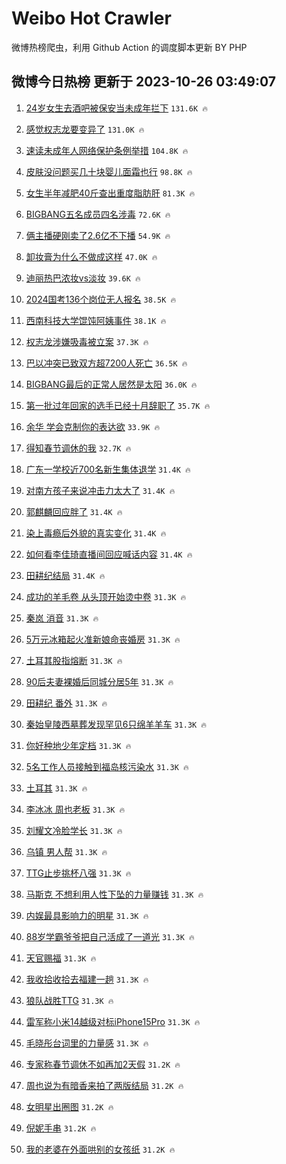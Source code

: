 # Weibo Hot Crawler 



微博热榜爬虫，利用 Github Action 的调度脚本更新 BY PHP 


## 微博今日热榜 更新于 2023-10-26 03:49:07 
1. [24岁女生去酒吧被保安当未成年拦下](https://s.weibo.com/weibo?q=%2324%E5%B2%81%E5%A5%B3%E7%94%9F%E5%8E%BB%E9%85%92%E5%90%A7%E8%A2%AB%E4%BF%9D%E5%AE%89%E5%BD%93%E6%9C%AA%E6%88%90%E5%B9%B4%E6%8B%A6%E4%B8%8B%23&t=31&band_rank=1&Refer=top) `131.6K 🔥` 

1. [感觉权志龙要变异了](https://s.weibo.com/weibo?q=%23%E6%84%9F%E8%A7%89%E6%9D%83%E5%BF%97%E9%BE%99%E8%A6%81%E5%8F%98%E5%BC%82%E4%BA%86%23&t=31&band_rank=2&Refer=top) `131.0K 🔥` 

1. [速读未成年人网络保护条例举措](https://s.weibo.com/weibo?q=%23%E9%80%9F%E8%AF%BB%E6%9C%AA%E6%88%90%E5%B9%B4%E4%BA%BA%E7%BD%91%E7%BB%9C%E4%BF%9D%E6%8A%A4%E6%9D%A1%E4%BE%8B%E4%B8%BE%E6%8E%AA%23&t=31&band_rank=3&Refer=top) `104.8K 🔥` 

1. [皮肤没问题买几十块婴儿面霜也行](https://s.weibo.com/weibo?q=%23%E7%9A%AE%E8%82%A4%E6%B2%A1%E9%97%AE%E9%A2%98%E4%B9%B0%E5%87%A0%E5%8D%81%E5%9D%97%E5%A9%B4%E5%84%BF%E9%9D%A2%E9%9C%9C%E4%B9%9F%E8%A1%8C%23&t=31&band_rank=4&Refer=top) `98.8K 🔥` 

1. [女生半年减肥40斤查出重度脂肪肝](https://s.weibo.com/weibo?q=%23%E5%A5%B3%E7%94%9F%E5%8D%8A%E5%B9%B4%E5%87%8F%E8%82%A540%E6%96%A4%E6%9F%A5%E5%87%BA%E9%87%8D%E5%BA%A6%E8%84%82%E8%82%AA%E8%82%9D%23&t=31&band_rank=5&Refer=top) `81.3K 🔥` 

1. [BIGBANG五名成员四名涉毒](https://s.weibo.com/weibo?q=%23BIGBANG%E4%BA%94%E5%90%8D%E6%88%90%E5%91%98%E5%9B%9B%E5%90%8D%E6%B6%89%E6%AF%92%23&t=31&band_rank=6&Refer=top) `72.6K 🔥` 

1. [俩主播硬刚卖了2.6亿不下播](https://s.weibo.com/weibo?q=%23%E4%BF%A9%E4%B8%BB%E6%92%AD%E7%A1%AC%E5%88%9A%E5%8D%96%E4%BA%862.6%E4%BA%BF%E4%B8%8D%E4%B8%8B%E6%92%AD%23&t=31&band_rank=7&Refer=top) `54.9K 🔥` 

1. [卸妆膏为什么不做成这样](https://s.weibo.com/weibo?q=%E5%8D%B8%E5%A6%86%E8%86%8F%E4%B8%BA%E4%BB%80%E4%B9%88%E4%B8%8D%E5%81%9A%E6%88%90%E8%BF%99%E6%A0%B7&t=31&band_rank=8&Refer=top) `47.0K 🔥` 

1. [迪丽热巴浓妆vs淡妆](https://s.weibo.com/weibo?q=%23%E8%BF%AA%E4%B8%BD%E7%83%AD%E5%B7%B4%E6%B5%93%E5%A6%86vs%E6%B7%A1%E5%A6%86%23&t=31&band_rank=9&Refer=top) `39.6K 🔥` 

1. [2024国考136个岗位无人报名](https://s.weibo.com/weibo?q=%232024%E5%9B%BD%E8%80%83136%E4%B8%AA%E5%B2%97%E4%BD%8D%E6%97%A0%E4%BA%BA%E6%8A%A5%E5%90%8D%23&t=31&band_rank=10&Refer=top) `38.5K 🔥` 

1. [西南科技大学馄饨阿姨事件](https://s.weibo.com/weibo?q=%23%E8%A5%BF%E5%8D%97%E7%A7%91%E6%8A%80%E5%A4%A7%E5%AD%A6%E9%A6%84%E9%A5%A8%E9%98%BF%E5%A7%A8%E4%BA%8B%E4%BB%B6%23&t=31&band_rank=11&Refer=top) `38.1K 🔥` 

1. [权志龙涉嫌吸毒被立案](https://s.weibo.com/weibo?q=%23%E6%9D%83%E5%BF%97%E9%BE%99%E6%B6%89%E5%AB%8C%E5%90%B8%E6%AF%92%E8%A2%AB%E7%AB%8B%E6%A1%88%23&t=31&band_rank=12&Refer=top) `37.3K 🔥` 

1. [巴以冲突已致双方超7200人死亡](https://s.weibo.com/weibo?q=%23%E5%B7%B4%E4%BB%A5%E5%86%B2%E7%AA%81%E5%B7%B2%E8%87%B4%E5%8F%8C%E6%96%B9%E8%B6%857200%E4%BA%BA%E6%AD%BB%E4%BA%A1%23&t=31&band_rank=13&Refer=top) `36.5K 🔥` 

1. [BIGBANG最后的正常人居然是太阳](https://s.weibo.com/weibo?q=%23BIGBANG%E6%9C%80%E5%90%8E%E7%9A%84%E6%AD%A3%E5%B8%B8%E4%BA%BA%E5%B1%85%E7%84%B6%E6%98%AF%E5%A4%AA%E9%98%B3%23&t=31&band_rank=14&Refer=top) `36.0K 🔥` 

1. [第一批过年回家的选手已经十月辞职了](https://s.weibo.com/weibo?q=%23%E7%AC%AC%E4%B8%80%E6%89%B9%E8%BF%87%E5%B9%B4%E5%9B%9E%E5%AE%B6%E7%9A%84%E9%80%89%E6%89%8B%E5%B7%B2%E7%BB%8F%E5%8D%81%E6%9C%88%E8%BE%9E%E8%81%8C%E4%BA%86%23&t=31&band_rank=15&Refer=top) `35.7K 🔥` 

1. [余华 学会克制你的表达欲](https://s.weibo.com/weibo?q=%E4%BD%99%E5%8D%8E%20%E5%AD%A6%E4%BC%9A%E5%85%8B%E5%88%B6%E4%BD%A0%E7%9A%84%E8%A1%A8%E8%BE%BE%E6%AC%B2&t=31&band_rank=16&Refer=top) `33.9K 🔥` 

1. [得知春节调休的我](https://s.weibo.com/weibo?q=%23%E5%BE%97%E7%9F%A5%E6%98%A5%E8%8A%82%E8%B0%83%E4%BC%91%E7%9A%84%E6%88%91%23&t=31&band_rank=17&Refer=top) `32.7K 🔥` 

1. [广东一学校近700名新生集体退学](https://s.weibo.com/weibo?q=%23%E5%B9%BF%E4%B8%9C%E4%B8%80%E5%AD%A6%E6%A0%A1%E8%BF%91700%E5%90%8D%E6%96%B0%E7%94%9F%E9%9B%86%E4%BD%93%E9%80%80%E5%AD%A6%23&t=31&band_rank=18&Refer=top) `31.4K 🔥` 

1. [对南方孩子来说冲击力太大了](https://s.weibo.com/weibo?q=%E5%AF%B9%E5%8D%97%E6%96%B9%E5%AD%A9%E5%AD%90%E6%9D%A5%E8%AF%B4%E5%86%B2%E5%87%BB%E5%8A%9B%E5%A4%AA%E5%A4%A7%E4%BA%86&t=31&band_rank=19&Refer=top) `31.4K 🔥` 

1. [郭麒麟回应胖了](https://s.weibo.com/weibo?q=%23%E9%83%AD%E9%BA%92%E9%BA%9F%E5%9B%9E%E5%BA%94%E8%83%96%E4%BA%86%23&t=31&band_rank=20&Refer=top) `31.4K 🔥` 

1. [染上毒瘾后外貌的真实变化](https://s.weibo.com/weibo?q=%23%E6%9F%93%E4%B8%8A%E6%AF%92%E7%98%BE%E5%90%8E%E5%A4%96%E8%B2%8C%E7%9A%84%E7%9C%9F%E5%AE%9E%E5%8F%98%E5%8C%96%23&t=31&band_rank=21&Refer=top) `31.4K 🔥` 

1. [如何看李佳琦直播间回应喊话内容](https://s.weibo.com/weibo?q=%23%E5%A6%82%E4%BD%95%E7%9C%8B%E6%9D%8E%E4%BD%B3%E7%90%A6%E7%9B%B4%E6%92%AD%E9%97%B4%E5%9B%9E%E5%BA%94%E5%96%8A%E8%AF%9D%E5%86%85%E5%AE%B9%23&t=31&band_rank=22&Refer=top) `31.4K 🔥` 

1. [田耕纪结局](https://s.weibo.com/weibo?q=%23%E7%94%B0%E8%80%95%E7%BA%AA%E7%BB%93%E5%B1%80%23&t=31&band_rank=23&Refer=top) `31.4K 🔥` 

1. [成功的羊毛卷 从头顶开始烫中卷](https://s.weibo.com/weibo?q=%E6%88%90%E5%8A%9F%E7%9A%84%E7%BE%8A%E6%AF%9B%E5%8D%B7%20%E4%BB%8E%E5%A4%B4%E9%A1%B6%E5%BC%80%E5%A7%8B%E7%83%AB%E4%B8%AD%E5%8D%B7&t=31&band_rank=24&Refer=top) `31.3K 🔥` 

1. [秦岚 消音](https://s.weibo.com/weibo?q=%E7%A7%A6%E5%B2%9A%20%E6%B6%88%E9%9F%B3&t=31&band_rank=25&Refer=top) `31.3K 🔥` 

1. [5万元冰箱起火准新娘命丧婚房](https://s.weibo.com/weibo?q=%235%E4%B8%87%E5%85%83%E5%86%B0%E7%AE%B1%E8%B5%B7%E7%81%AB%E5%87%86%E6%96%B0%E5%A8%98%E5%91%BD%E4%B8%A7%E5%A9%9A%E6%88%BF%23&t=31&band_rank=26&Refer=top) `31.3K 🔥` 

1. [土耳其股指熔断](https://s.weibo.com/weibo?q=%23%E5%9C%9F%E8%80%B3%E5%85%B6%E8%82%A1%E6%8C%87%E7%86%94%E6%96%AD%23&t=31&band_rank=27&Refer=top) `31.3K 🔥` 

1. [90后夫妻裸婚后同城分居5年](https://s.weibo.com/weibo?q=%2390%E5%90%8E%E5%A4%AB%E5%A6%BB%E8%A3%B8%E5%A9%9A%E5%90%8E%E5%90%8C%E5%9F%8E%E5%88%86%E5%B1%855%E5%B9%B4%23&t=31&band_rank=28&Refer=top) `31.3K 🔥` 

1. [田耕纪 番外](https://s.weibo.com/weibo?q=%E7%94%B0%E8%80%95%E7%BA%AA%20%E7%95%AA%E5%A4%96&t=31&band_rank=29&Refer=top) `31.3K 🔥` 

1. [秦始皇陵西墓葬发现罕见6只绵羊羊车](https://s.weibo.com/weibo?q=%23%E7%A7%A6%E5%A7%8B%E7%9A%87%E9%99%B5%E8%A5%BF%E5%A2%93%E8%91%AC%E5%8F%91%E7%8E%B0%E7%BD%95%E8%A7%816%E5%8F%AA%E7%BB%B5%E7%BE%8A%E7%BE%8A%E8%BD%A6%23&t=31&band_rank=30&Refer=top) `31.3K 🔥` 

1. [你好种地少年定档](https://s.weibo.com/weibo?q=%23%E4%BD%A0%E5%A5%BD%E7%A7%8D%E5%9C%B0%E5%B0%91%E5%B9%B4%E5%AE%9A%E6%A1%A3%23&t=31&band_rank=31&Refer=top) `31.3K 🔥` 

1. [5名工作人员接触到福岛核污染水](https://s.weibo.com/weibo?q=%235%E5%90%8D%E5%B7%A5%E4%BD%9C%E4%BA%BA%E5%91%98%E6%8E%A5%E8%A7%A6%E5%88%B0%E7%A6%8F%E5%B2%9B%E6%A0%B8%E6%B1%A1%E6%9F%93%E6%B0%B4%23&t=31&band_rank=32&Refer=top) `31.3K 🔥` 

1. [土耳其](https://s.weibo.com/weibo?q=%23%E5%9C%9F%E8%80%B3%E5%85%B6%23&t=31&band_rank=33&Refer=top) `31.3K 🔥` 

1. [李冰冰 周也老板](https://s.weibo.com/weibo?q=%E6%9D%8E%E5%86%B0%E5%86%B0%20%E5%91%A8%E4%B9%9F%E8%80%81%E6%9D%BF&t=31&band_rank=34&Refer=top) `31.3K 🔥` 

1. [刘耀文冷脸学长](https://s.weibo.com/weibo?q=%23%E5%88%98%E8%80%80%E6%96%87%E5%86%B7%E8%84%B8%E5%AD%A6%E9%95%BF%23&t=31&band_rank=35&Refer=top) `31.3K 🔥` 

1. [乌镇 男人帮](https://s.weibo.com/weibo?q=%E4%B9%8C%E9%95%87%20%E7%94%B7%E4%BA%BA%E5%B8%AE&t=31&band_rank=36&Refer=top) `31.3K 🔥` 

1. [TTG止步挑杯八强](https://s.weibo.com/weibo?q=TTG%E6%AD%A2%E6%AD%A5%E6%8C%91%E6%9D%AF%E5%85%AB%E5%BC%BA&t=31&band_rank=37&Refer=top) `31.3K 🔥` 

1. [马斯克 不想利用人性下坠的力量赚钱](https://s.weibo.com/weibo?q=%E9%A9%AC%E6%96%AF%E5%85%8B%20%E4%B8%8D%E6%83%B3%E5%88%A9%E7%94%A8%E4%BA%BA%E6%80%A7%E4%B8%8B%E5%9D%A0%E7%9A%84%E5%8A%9B%E9%87%8F%E8%B5%9A%E9%92%B1&t=31&band_rank=38&Refer=top) `31.3K 🔥` 

1. [内娱最具影响力的明星](https://s.weibo.com/weibo?q=%23%E5%86%85%E5%A8%B1%E6%9C%80%E5%85%B7%E5%BD%B1%E5%93%8D%E5%8A%9B%E7%9A%84%E6%98%8E%E6%98%9F%23&t=31&band_rank=39&Refer=top) `31.3K 🔥` 

1. [88岁学霸爷爷把自己活成了一道光](https://s.weibo.com/weibo?q=%2388%E5%B2%81%E5%AD%A6%E9%9C%B8%E7%88%B7%E7%88%B7%E6%8A%8A%E8%87%AA%E5%B7%B1%E6%B4%BB%E6%88%90%E4%BA%86%E4%B8%80%E9%81%93%E5%85%89%23&t=31&band_rank=40&Refer=top) `31.3K 🔥` 

1. [天官赐福](https://s.weibo.com/weibo?q=%E5%A4%A9%E5%AE%98%E8%B5%90%E7%A6%8F&t=31&band_rank=41&Refer=top) `31.3K 🔥` 

1. [我收拾收拾去福建一趟](https://s.weibo.com/weibo?q=%E6%88%91%E6%94%B6%E6%8B%BE%E6%94%B6%E6%8B%BE%E5%8E%BB%E7%A6%8F%E5%BB%BA%E4%B8%80%E8%B6%9F&t=31&band_rank=42&Refer=top) `31.3K 🔥` 

1. [狼队战胜TTG](https://s.weibo.com/weibo?q=%E7%8B%BC%E9%98%9F%E6%88%98%E8%83%9CTTG&t=31&band_rank=43&Refer=top) `31.3K 🔥` 

1. [雷军称小米14越级对标iPhone15Pro](https://s.weibo.com/weibo?q=%23%E9%9B%B7%E5%86%9B%E7%A7%B0%E5%B0%8F%E7%B1%B314%E8%B6%8A%E7%BA%A7%E5%AF%B9%E6%A0%87iPhone15Pro%23&t=31&band_rank=44&Refer=top) `31.3K 🔥` 

1. [毛晓彤台词里的力量感](https://s.weibo.com/weibo?q=%23%E6%AF%9B%E6%99%93%E5%BD%A4%E5%8F%B0%E8%AF%8D%E9%87%8C%E7%9A%84%E5%8A%9B%E9%87%8F%E6%84%9F%23&t=31&band_rank=45&Refer=top) `31.3K 🔥` 

1. [专家称春节调休不如再加2天假](https://s.weibo.com/weibo?q=%23%E4%B8%93%E5%AE%B6%E7%A7%B0%E6%98%A5%E8%8A%82%E8%B0%83%E4%BC%91%E4%B8%8D%E5%A6%82%E5%86%8D%E5%8A%A02%E5%A4%A9%E5%81%87%23&t=31&band_rank=46&Refer=top) `31.2K 🔥` 

1. [周也说为有暗香来拍了两版结局](https://s.weibo.com/weibo?q=%23%E5%91%A8%E4%B9%9F%E8%AF%B4%E4%B8%BA%E6%9C%89%E6%9A%97%E9%A6%99%E6%9D%A5%E6%8B%8D%E4%BA%86%E4%B8%A4%E7%89%88%E7%BB%93%E5%B1%80%23&t=31&band_rank=47&Refer=top) `31.2K 🔥` 

1. [女明星出圈图](https://s.weibo.com/weibo?q=%E5%A5%B3%E6%98%8E%E6%98%9F%E5%87%BA%E5%9C%88%E5%9B%BE&t=31&band_rank=48&Refer=top) `31.2K 🔥` 

1. [倪妮手串](https://s.weibo.com/weibo?q=%23%E5%80%AA%E5%A6%AE%E6%89%8B%E4%B8%B2%23&t=31&band_rank=49&Refer=top) `31.2K 🔥` 

1. [我的老婆在外面哄别的女孩纸](https://s.weibo.com/weibo?q=%23%E6%88%91%E7%9A%84%E8%80%81%E5%A9%86%E5%9C%A8%E5%A4%96%E9%9D%A2%E5%93%84%E5%88%AB%E7%9A%84%E5%A5%B3%E5%AD%A9%E7%BA%B8%23&t=31&band_rank=50&Refer=top) `31.2K 🔥` 

